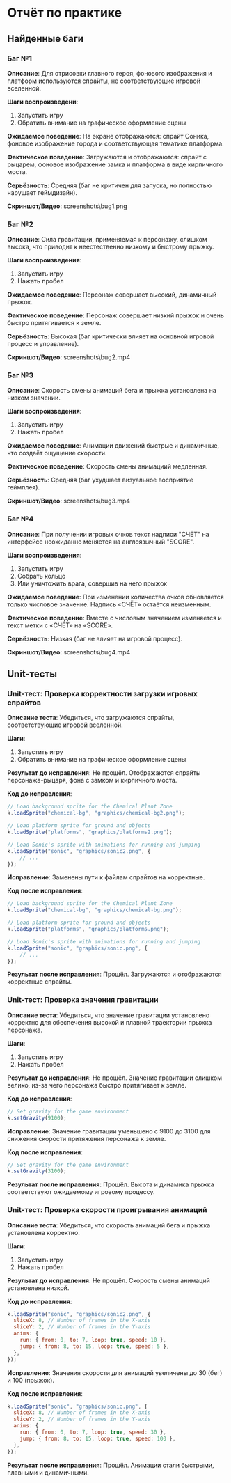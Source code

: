 # Отчёт по практике

## Найденные баги

### Баг №1

**Описание**: Для отрисовки главного героя, фонового изображения и платформ используются спрайты, не соответствующие игровой вселенной.

**Шаги воспроизведени**:
1. Запустить игру
2. Обратить внимание на графическое оформление сцены

**Ожидаемое поведение**: На экране отображаются: спрайт Соника, фоновое изображение города и соответствующая тематике платформа.

**Фактическое поведение**: Загружаются и отображаются: спрайт с рыцарем, фоновое изображение замка и платформа в виде кирпичного моста.

**Серьёзность**: Средняя (баг не критичен для запуска, но полностью нарушает геймдизайн).

**Скриншот/Видео**: screenshots\bug1.png

### Баг №2

**Описание**: Сила гравитации, применяемая к персонажу, слишком высока, что приводит к неестественно низкому и быстрому прыжку.

**Шаги воспроизведения**:
1. Запустить игру
2. Нажать пробел

**Ожидаемое поведение**: Персонаж совершает высокий, динамичный прыжок.

**Фактическое поведение**: Персонаж совершает низкий прыжок и очень быстро притягивается к земле.

**Серьёзность**: Высокая (баг критически влияет на основной игровой процесс и управление).

**Скриншот/Видео**: screenshots\bug2.mp4

### Баг №3

**Описание**: Скорость смены анимаций бега и прыжка установлена на низком значении.

**Шаги воспроизведения**:
1. Запустить игру
2. Нажать пробел

**Ожидаемое поведение**: Анимации движений быстрые и динамичные, что создаёт ощущение скорости.

**Фактическое поведение**: Скорость смены анимациий медленная.

**Серьёзность**: Средняя (баг ухудшает визуальное восприятие геймплея).

**Скриншот/Видео**: screenshots\bug3.mp4

### Баг №4

**Описание**: При получении игровых очков текст надписи "СЧЁТ" на интерфейсе неожиданно меняется на англоязычный "SCORE".

**Шаги воспроизведения**:
1. Запустить игру
2. Собрать кольцо
3. Или уничтожить врага, совершив на него прыжок

**Ожидаемое поведение**: При изменении количества очков обновляется только числовое значение. Надпись «СЧЁТ» остаётся неизменным.

**Фактическое поведение**: Вместе с числовым значением изменяется и текст метки с «СЧЁТ» на «SCORE».

**Серьёзность**: Низкая (баг не влияет на игровой процесс).

**Скриншот/Видео**: screenshots\bug4.mp4

## Unit-тесты

### Unit-тест: Проверка корректности загрузки игровых спрайтов

**Описание теста**: Убедиться, что загружаются спрайты, соответствующие игровой вселенной.

**Шаги**:
1. Запустить игру
2. Обратить внимание на графическое оформление сцены

**Результат до исправления**: Не прошёл. Отображаются спрайты персонажа-рыцаря, фона с замком и кирпичного моста.

**Код до исправления**:
```js 
// Load background sprite for the Chemical Plant Zone
k.loadSprite("chemical-bg", "graphics/chemical-bg2.png");

// Load platform sprite for ground and objects
k.loadSprite("platforms", "graphics/platforms2.png");

// Load Sonic's sprite with animations for running and jumping
k.loadSprite("sonic", "graphics/sonic2.png", {
    // ...
});  
```

**Исправление**: Заменены пути к файлам спрайтов на корректные.

**Код после исправления**:
```js
// Load background sprite for the Chemical Plant Zone
k.loadSprite("chemical-bg", "graphics/chemical-bg.png");

// Load platform sprite for ground and objects
k.loadSprite("platforms", "graphics/platforms.png");

// Load Sonic's sprite with animations for running and jumping
k.loadSprite("sonic", "graphics/sonic.png", {
    // ...
});  
```

**Результат после исправления**: Прошёл. Загружаются и отображаются корректные спрайты.

### Unit-тест: Проверка значения гравитации

**Описание теста**: Убедиться, что значение гравитации установлено корректно для обеспечения высокой и плавной траектории прыжка персонажа.

**Шаги**:
1. Запустить игру
2. Нажать пробел

**Результат до исправления**: Не прошёл. Значение гравитации слишком велико, из-за чего персонажа быстро притягивает к земле.

**Код до исправления**:
```js 
// Set gravity for the game environment
k.setGravity(9100);
```

**Исправление**: Значение гравитации уменьшено с 9100 до 3100 для снижения скорости притяжения персонажа к земле.

**Код после исправления**:
```js
// Set gravity for the game environment
k.setGravity(3100);
```

**Результат после исправления**: Прошёл. Высота и динамика прыжка соответствуют ожидаемому игровому процессу.

### Unit-тест: Проверка скорости проигрывания анимаций

**Описание теста**: Убедиться, что скорость анимаций бега и прыжка установлена корректно.

**Шаги**:
1. Запустить игру
2. Нажать пробел

**Результат до исправления**: Не прошёл. Скорость смены анимаций установлена низкой.

**Код до исправления**:
```js 
k.loadSprite("sonic", "graphics/sonic2.png", {
  sliceX: 8, // Number of frames in the X-axis
  sliceY: 2, // Number of frames in the Y-axis
  anims: {
    run: { from: 0, to: 7, loop: true, speed: 10 },
    jump: { from: 8, to: 15, loop: true, speed: 5 },
  },
});
```

**Исправление**: Значения скорости для анимаций увеличены до 30 (бег) и 100 (прыжок).

**Код после исправления**:  
```js
k.loadSprite("sonic", "graphics/sonic.png", {
  sliceX: 8, // Number of frames in the X-axis
  sliceY: 2, // Number of frames in the Y-axis
  anims: {
    run: { from: 0, to: 7, loop: true, speed: 30 },
    jump: { from: 8, to: 15, loop: true, speed: 100 },
  },
});
```

**Результат после исправления**: Прошёл. Анимации стали быстрыми, плавными и динамичными.